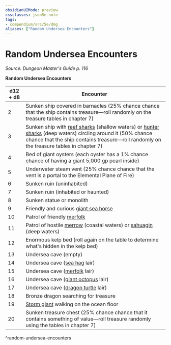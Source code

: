 ```yaml
---
obsidianUIMode: preview
cssclasses: json5e-note
tags:
- compendium/src/5e/dmg
aliases: ["Random Undersea Encounters"]
---
```

# Random Undersea Encounters
*Source: Dungeon Master's Guide p. 116* 

**Random Undersea Encounters**

| d12 + d8 | Encounter |
|----------|-----------|
| 2 | Sunken ship covered in barnacles (25% chance chance that the ship contains treasure—roll randomly on the treasure tables in chapter 7) |
| 3 | Sunken ship with [reef sharks](/2-Mechanics/CLI/bestiary/beast/reef-shark.md) (shallow waters) or [hunter sharks](/2-Mechanics/CLI/bestiary/beast/hunter-shark.md) (deep waters) circling around it (50% chance chance that the ship contains treasure—roll randomly on the treasure tables in chapter 7) |
| 4 | Bed of giant oysters (each oyster has a 1% chance chance of having a giant 5,000 gp pearl inside) |
| 5 | Underwater steam vent (25% chance chance that the vent is a portal to the Elemental Plane of Fire) |
| 6 | Sunken ruin (uninhabited) |
| 7 | Sunken ruin (inhabited or haunted) |
| 8 | Sunken statue or monolith |
| 9 | Friendly and curious [giant sea horse](/2-Mechanics/CLI/bestiary/beast/giant-sea-horse.md) |
| 10 | Patrol of friendly [merfolk](/2-Mechanics/CLI/bestiary/humanoid/merfolk.md) |
| 11 | Patrol of hostile [merrow](/2-Mechanics/CLI/bestiary/monstrosity/merrow.md) (coastal waters) or [sahuagin](/2-Mechanics/CLI/bestiary/humanoid/sahuagin.md) (deep waters) |
| 12 | Enormous kelp bed (roll again on the table to determine what's hidden in the kelp bed) |
| 13 | Undersea cave (empty) |
| 14 | Undersea cave ([sea hag](/2-Mechanics/CLI/bestiary/fey/sea-hag.md) lair) |
| 15 | Undersea cave ([merfolk](/2-Mechanics/CLI/bestiary/humanoid/merfolk.md) lair) |
| 16 | Undersea cave ([giant octopus](/2-Mechanics/CLI/bestiary/beast/giant-octopus.md) lair) |
| 17 | Undersea cave ([dragon turtle](/2-Mechanics/CLI/bestiary/dragon/dragon-turtle.md) lair) |
| 18 | Bronze dragon searching for treasure |
| 19 | [Storm giant](/2-Mechanics/CLI/bestiary/giant/storm-giant.md) walking on the ocean floor |
| 20 | Sunken treasure chest (25% chance chance that it contains something of value—roll treasure randomly using the tables in chapter 7) |
^random-undersea-encounters